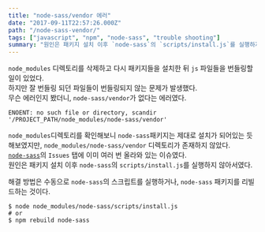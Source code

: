 ```yaml
---
title: "node-sass/vendor 에러"
date: "2017-09-11T22:57:26.000Z"
path: "/node-sass-vendor/"
tags: ["javascript", "npm", "node-sass", "trouble shooting"]
summary: "원인은 패키지 설치 이후 `node-sass`의 `scripts/install.js`를 실행하지 않아서였다."
---
```


`node_modules` 디렉토리를 삭제하고 다시 패키지들을 설치한 뒤 `js` 파일들을 번들링할 일이 있었다.<br />
하지만 잘 번들링 되던 파일들이 번들링되지 않는 문제가 발생했다.<br />
무슨 에러인지 봤더니, `node-sass/vendor`가 없다는 에러였다.

```
ENOENT: no such file or directory, scandir '/PROJECT_PATH/node_modules/node-sass/vendor'
```

`node_modules`디렉토리를 확인해보니 `node-sass`패키지는 제대로 설치가 되어있는 듯 해보였지만, `node_modules/node-sass/vendor` 디렉토리가 존재하지 않았다.<br />
[`node-sass`](https://github.com/sass/node-sass/issues)의 `Issues` 탭에 이미 여러 번 올라와 있는 이슈였다.<br />
원인은 패키지 설치 이후 `node-sass`의 `scripts/install.js`를 실행하지 않아서였다.

해결 방법은 수동으로 `node-sass`의 스크립트를 실행하거나, `node-sass` 패키지를 리빌드하는 것이다.

```
$ node node_modules/node-sass/scripts/install.js
# or
$ npm rebuild node-sass
```
